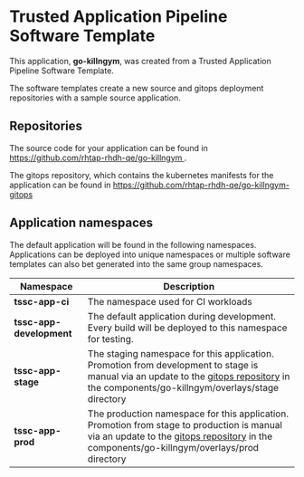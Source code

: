 # Trusted Application Pipeline Software Template

This application, **go-killngym**, was created from a Trusted Application Pipeline Software Template.

The software templates create a new source and gitops deployment repositories with a sample source application. 

## Repositories

The source code for your application can be found in [https://github.com/rhtap-rhdh-qe/go-killngym ](https://github.com/rhtap-rhdh-qe/go-killngym ).
 
The gitops repository, which contains the kubernetes manifests for the application can be found in 
[https://github.com/rhtap-rhdh-qe/go-killngym-gitops ](https://github.com/rhtap-rhdh-qe/go-killngym-gitops ) 

## Application namespaces 

The default application will be found in the following namespaces. Applications can be deployed into unique namespaces or multiple software templates can also bet generated into the same group namespaces.  

|  Namespace   |  Description   |  
| -------- | -------- |
| **tssc-app-ci** | The namespace used for CI workloads |
| **tssc-app-development** | The default application during development. Every build will be deployed to this namespace for testing. |
| **tssc-app-stage** | The staging namespace for this application. Promotion from development to stage is manual via an update to the [gitops repository](https://github.com/rhtap-rhdh-qe/go-killngym-gitops ) in the components/go-killngym/overlays/stage directory |
| **tssc-app-prod** | The production namespace for this application. Promotion from stage to production is manual via an update to the [gitops repository](https://github.com/rhtap-rhdh-qe/go-killngym-gitops ) in the components/go-killngym/overlays/prod directory |